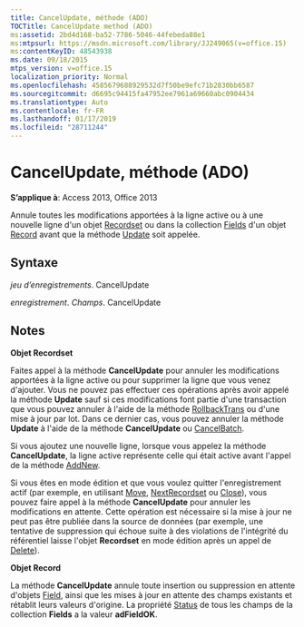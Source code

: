 ```yaml
---
title: CancelUpdate, méthode (ADO)
TOCTitle: CancelUpdate method (ADO)
ms:assetid: 2bd4d168-ba52-7786-5046-44febeda88e1
ms:mtpsurl: https://msdn.microsoft.com/library/JJ249065(v=office.15)
ms:contentKeyID: 48543938
ms.date: 09/18/2015
mtps_version: v=office.15
localization_priority: Normal
ms.openlocfilehash: 4585679688929532d7f50be9efc71b2830bb6587
ms.sourcegitcommit: d6695c94415fa47952ee7961a69660abc0904434
ms.translationtype: Auto
ms.contentlocale: fr-FR
ms.lasthandoff: 01/17/2019
ms.locfileid: "28711244"
---
```

# <a name="cancelupdate-method-ado"></a>CancelUpdate, méthode (ADO)


**S’applique à**: Access 2013, Office 2013

Annule toutes les modifications apportées à la ligne active ou à une nouvelle ligne d'un objet [Recordset](recordset-object-ado.md) ou dans la collection [Fields](fields-collection-ado.md) d'un objet [Record](record-object-ado.md) avant que la méthode [Update](update-method-ado.md) soit appelée.

## <a name="syntax"></a>Syntaxe

*jeu d’enregistrements*. CancelUpdate

*enregistrement*. *Champs*. CancelUpdate

## <a name="remarks"></a>Notes

**Objet Recordset**

Faites appel à la méthode **CancelUpdate** pour annuler les modifications apportées à la ligne active ou pour supprimer la ligne que vous venez d'ajouter. Vous ne pouvez pas effectuer ces opérations après avoir appelé la méthode **Update** sauf si ces modifications font partie d'une transaction que vous pouvez annuler à l'aide de la méthode [RollbackTrans](begintrans-committrans-and-rollbacktrans-methods-ado.md) ou d'une mise à jour par lot. Dans ce dernier cas, vous pouvez annuler la méthode **Update** à l'aide de la méthode **CancelUpdate** ou [CancelBatch](cancelbatch-method-ado.md).

Si vous ajoutez une nouvelle ligne, lorsque vous appelez la méthode **CancelUpdate**, la ligne active représente celle qui était active avant l'appel de la méthode [AddNew](addnew-method-ado.md).

Si vous êtes en mode édition et que vous voulez quitter l'enregistrement actif (par exemple, en utilisant [Move](move-method-ado.md), [NextRecordset](nextrecordset-method-ado.md) ou [Close](close-method-ado.md)), vous pouvez faire appel à la méthode **CancelUpdate** pour annuler les modifications en attente. Cette opération est nécessaire si la mise à jour ne peut pas être publiée dans la source de données (par exemple, une tentative de suppression qui échoue suite à des violations de l'intégrité du référentiel laisse l'objet **Recordset** en mode édition après un appel de [Delete](delete-method-ado-recordset.md)).

**Objet Record**

La méthode **CancelUpdate** annule toute insertion ou suppression en attente d'objets [Field](field-object-ado.md), ainsi que les mises à jour en attente des champs existants et rétablit leurs valeurs d'origine. La propriété [Status](status-property-ado-recordset.md) de tous les champs de la collection **Fields** a la valeur **adFieldOK**.


